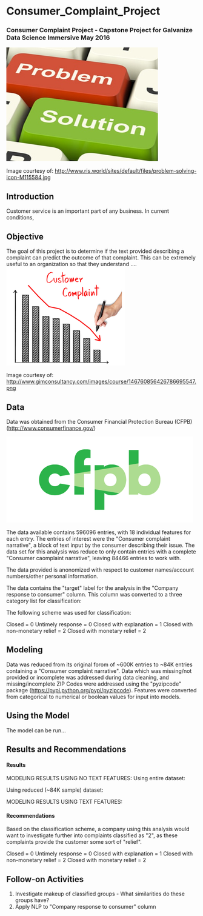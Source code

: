 # Consumer_Complaint_Project
### Consumer Complaint Project - Capstone Project for Galvanize Data Science Immersive May 2016

![picture](img/Problem_solving.jpg)

Image courtesy of: http://www.ris.world/sites/default/files/problem-solving-icon-M115584.jpg

## Introduction
Customer service is an important part of any business.  In current conditions,

## Objective
The goal of this project is to determine if the text provided describing a complaint can predict the outcome of that complaint.  This can be extremely useful to an organization so that they understand ....
![picture](img/Complaints_down.png)

Image courtesy of:
http://www.gimconsultancy.com/images/course/146760856426786695547.png

## Data
Data was obtained from the Consumer Financial Protection Bureau (CFPB) (http://www.consumerfinance.gov/)

![picture](img/CPFB_Logo.png)

The data available contains 596096 entries, with 18 individual features for each entry.  The entries of interest were the "Consumer complaint narrative", a block of text input by the consumer describing their issue.  The data set for this analysis was reduce to only contain entries with a complete "Consumer caomplaint narrative", leaving 84466 entries to work with.  

The data provided is anonomized with respect to customer names/account numbers/other personal information.  

The data contains the "target" label for the analysis in the "Company response to consumer" column.  This column was converted to a three category list for classification:

The following scheme was used for classification:

Closed = 0
Untimely response = 0
Closed with explanation = 1
Closed with non-monetary relief = 2
Closed with monetary relief = 2

## Modeling
Data was reduced from its original forom of ~600K entries to ~84K entries containing a "Consumer complaint narrative".  Data which was missing/not provided or incomplete was addressed during data cleaning, and missing/incomplete ZIP Codes were addressed using the "pyzipcode" package (https://pypi.python.org/pypi/pyzipcode).  Features were converted from categorical to numerical or boolean values for input into models.


## Using the Model
The model can be run...


## Results and Recommendations
#### Results
MODELING RESULTS USING NO TEXT FEATURES:
Using entire dataset:

Using reduced (~84K sample) dataset:

MODELING RESULTS USING TEXT FEATURES:


#### Recommendations
Based on the classification scheme, a company using this analysis would want to investigate further into complaints classified as "2", as these complaints provide the customer some sort of "relief".

Closed = 0
Untimely response = 0
Closed with explanation = 1
Closed with non-monetary relief = 2
Closed with monetary relief = 2

## Follow-on Activities
1. Investigate makeup of classified groups - What similarities do these groups have?
2. Apply NLP to "Company response to consumer" column
